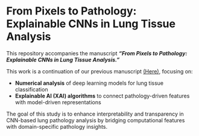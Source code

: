 # From Pixels to Pathology: Explainable CNNs in Lung Tissue Analysis

This repository accompanies the manuscript **_“From Pixels to Pathology: Explainable CNNs in Lung Tissue Analysis.”_**

This work is a continuation of our previous manuscript [(Here)](https://www.biorxiv.org/content/10.1101/2023.05.12.540340v1.abstract), focusing on:

- **Numerical analysis** of deep learning models for lung tissue classification  
- **Explainable AI (XAI) algorithms** to connect pathology-driven features with model-driven representations  

The goal of this study is to enhance interpretability and transparency in CNN-based lung pathology analysis by bridging computational features with domain-specific pathology insights.

